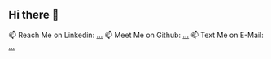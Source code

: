 ## Hi there 👋


📫 Reach Me on Linkedin: [...](https://www.linkedin.com/in/gokul-laxmana-43498a145/)
📫 Meet Me on Github: [...](https://github.com/Gokul-glitch790/)
📫 Text Me on E-Mail: [...](gokullaxmana791420@gmail.com)



